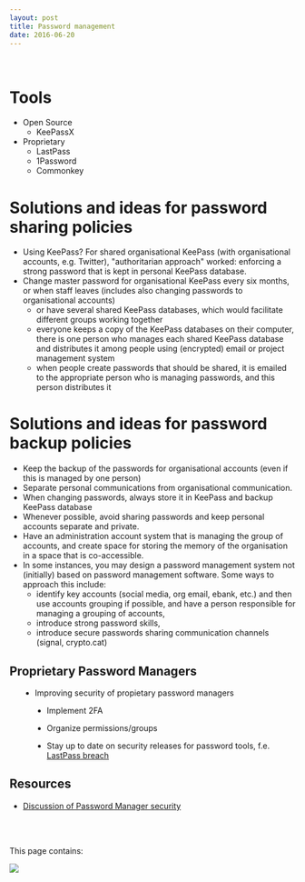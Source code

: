 ```yaml
---
layout: post
title: Password management
date: 2016-06-20
---
```


<body class="mceContentBody aui-theme-default wiki-content fullsize">
<p> </p> <div class="contentLayout2">
<div class="columnLayout two-equal" data-layout="two-equal">
<div class="cell normal" data-type="normal">
<div class="innerCell">
<h1>Tools</h1><ul><li>Open Source<ul><li>KeePassX</li></ul></li><li>Proprietary<ul><li>LastPass</li><li>1Password</li><li>Commonkey</li></ul></li></ul><h1>Solutions and ideas for password sharing policies</h1><ul><li>Using KeePass? For shared organisational KeePass (with organisational accounts, e.g. Twitter), "authoritarian approach" worked: enforcing a strong password that is kept in personal KeePass database.</li><li>Change master password for organisational KeePass every six months, or when staff leaves (includes also changing passwords to organisational accounts)<ul><li>or have several shared KeePass databases, which would facilitate different groups working together</li><li>everyone keeps a copy of the KeePass databases on their computer, there is one person who manages each shared KeePass database and distributes it among people using (encrypted) email or project management system</li><li>when people create passwords that should be shared, it is emailed to the appropriate person who is managing passwords, and this person distributes it</li></ul></li></ul><h1>Solutions and ideas for password backup policies</h1><ul><li>Keep the backup of the passwords for organisational accounts (even if this is managed by one person)</li><li>Separate personal communications from organisational communication.</li><li>When changing passwords, always store it in KeePass and backup KeePass database</li><li>Whenever possible, avoid sharing passwords and keep personal accounts separate and private.</li><li>Have an administration account system that is managing the group of accounts, and create space for storing the memory of the organisation in a space that is co-accessible.</li><li>In some instances, you may design a password management system not (initially) based on password management software. Some ways to approach this include:<ul><li>identify key accounts (social media, org email, ebank, etc.) and then use accounts grouping if possible, and have a person responsible for managing a grouping of accounts,</li><li>introduce strong password skills,</li><li>introduce secure passwords sharing communication channels (signal, crypto.cat)</li></ul></li></ul><h2>Proprietary Password Managers</h2><div class="ace-line"><ul class="list-bullet1" style="margin-left: 1.5em;"><li><span class="author-a-6z73zelz70zniz66z6mwz67zh7z74zz72z">Improving security of propietary password managers</span></li></ul></div><div class="ace-line"><ul class="list-bullet2" style="margin-left: 3.0em;"><li><span class="author-a-6z73zelz70zniz66z6mwz67zh7z74zz72z">Implement 2FA</span></li></ul></div><div class="ace-line"><ul class="list-bullet2" style="margin-left: 3.0em;"><li><span class="author-a-6z73zelz70zniz66z6mwz67zh7z74zz72z">Organize permissions/groups</span></li></ul></div><div class="ace-line"><ul class="list-bullet2" style="margin-left: 3.0em;"><li><span class="author-a-0z72zaz84zz80z9z83zz86ztuf9h7z75zz79z">Stay up to date on security releases for password tools, f.e. <a href="https://blog.lastpass.com/2015/06/lastpass-security-notice.html/">LastPass breach</a></span></li></ul><h2>Resources</h2><ul><li><a href="https://news.ycombinator.com/item?id=4739582">Discussion of Password Manager security</a></li></ul></div><p><br/><br/></p></div>
</div>
<div class="cell normal" data-type="normal">
<div class="innerCell">
<p>This page contains:</p><p><img class="editor-inline-macro" data-macro-id="66aa5694-f000-4cf3-82ba-d89cef9d1a23" data-macro-name="toc" data-macro-schema-version="1" src="/plugins/servlet/confluence/placeholder/macro?definition=e3RvY30&amp;locale=en_GB&amp;version=2"/></p></div>
</div>
</div>
</div>
<p> </p>
</body>